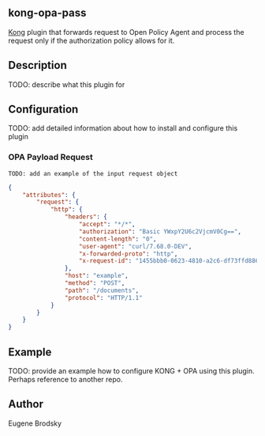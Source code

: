 ## kong-opa-pass

[Kong](https://konghq.com/) plugin that forwards request to Open Policy Agent and process the request only if the authorization policy allows for it.

## Description

TODO: describe what this plugin for

## Configuration

TODO: add detailed information about how to install and configure this plugin

### OPA Payload Request

    TODO: add an example of the input request object 

```json
{
    "attributes": {
        "request": {
            "http": {
                "headers": {
                    "accept": "*/*",
                    "authorization": "Basic YWxpY2U6c2VjcmV0Cg==",
                    "content-length": "0",
                    "user-agent": "curl/7.68.0-DEV",
                    "x-forwarded-proto": "http",
                    "x-request-id": "1455bbb0-0623-4810-a2c6-df73ffd8863a"
                },
                "host": "example",
                "method": "POST",
                "path": "/documents",
                "protocol": "HTTP/1.1"
            }
        }
    }
}

```

## Example

TODO: provide an example how to configure KONG + OPA using this plugin. Perhaps reference to another repo.

## Author

Eugene Brodsky

